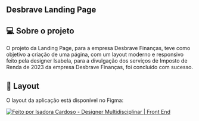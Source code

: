## Desbrave Landing Page

## 💻 Sobre o projeto

O projeto da Landing Page, para a empresa Desbrave Finanças, teve como objetivo a criação de uma página, com um layout moderno e responsivo feito pela designer Isabela, para a divulgação dos serviços de Imposto de Renda de 2023 da empresa Desbrave Finanças, foi concluído com sucesso.

## 🎨 Layout

O layout da aplicação está disponível no Figma:

<a href="https://www.figma.com/file/Y1W8HJHKqlUdDFeWi8e4cz/Alura-Space-%7C-React%3A-arquivos-est%C3%A1ticos?node-id=89%3A4">
  <img alt="Feito por Isadora Cardoso - Designer Multidisciplinar | Front End" src="https://img.shields.io/badge/Acessar%20Layout%20-Figma-%2304D361">
</a>
